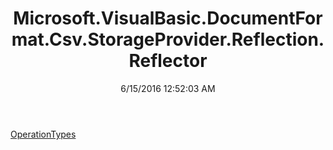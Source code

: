 ﻿---
title: Microsoft.VisualBasic.DocumentFormat.Csv.StorageProvider.Reflection.Reflector
date: 6/15/2016 12:52:03 AM
---

[OperationTypes](T-Microsoft.VisualBasic.DocumentFormat.Csv.StorageProvider.Reflection.Reflector.OperationTypes.html)
